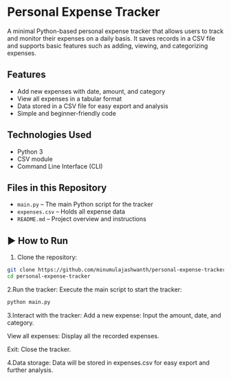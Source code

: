 # Personal Expense Tracker

A minimal Python-based personal expense tracker that allows users to track and monitor their expenses on a daily basis. It saves records in a CSV file and supports basic features such as adding, viewing, and categorizing expenses.

## Features

- Add new expenses with date, amount, and category
- View all expenses in a tabular format
- Data stored in a CSV file for easy export and analysis
- Simple and beginner-friendly code

## Technologies Used

- Python 3
- CSV module
- Command Line Interface (CLI)

## Files in this Repository

- `main.py` – The main Python script for the tracker
- `expenses.csv` – Holds all expense data
- `README.md` – Project overview and instructions

## ▶️ How to Run

1. Clone the repository:
```bash
git clone https://github.com/minumulajashwanth/personal-expense-tracker.git
cd personal-expense-tracker
```
2.Run the tracker: Execute the main script to start the tracker:
```bash
python main.py
```

3.Interact with the tracker:
Add a new expense: Input the amount, date, and category.

View all expenses: Display all the recorded expenses.

Exit: Close the tracker.

4.Data storage:
Data will be stored in expenses.csv for easy export and further analysis.
